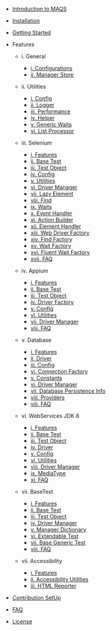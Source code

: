 - [Introduction to MAQS ](MAQS_1/Introduction.md)

- [Installation](MAQS_1/Installation.md)
- [Getting Started](MAQS_1/ComingSoon.md)


- Features

    - i. General
        - [i. Configurations](MAQS_1/general/Configurations.md)
        - [ii. Manager Store](MAQS_1/general/ManagerStore.md)

    - ii. Utilities
        - [i. Config](MAQS_1/utilities/helper/Config.md)
        - [ii. Logger](MAQS_1/utilities/Logger.md)
        - [iii. Performance](MAQS_1/utilities/Performance.md)
        - [iv. Helper](MAQS_1/ComingSoon.md)
        - [v. Generic Waits](MAQS_1/utilities/helper/GenericWaits.md)
        - [vi. List Processor](MAQS_1/utilities/helper/ListProcessor.md)

    - iii. Selenium
        - [i. Features](MAQS_1/selenium/SeleniumFeatures.md)
        - [ii. Base Test](MAQS_1/selenium/SeleniumBaseTest.md)
        - [iii. Test Object](MAQS_1/selenium/SeleniumTestObject.md)
        - [iv. Config](MAQS_1/selenium/SeleniumConfig.md)
        - [v. Utilities](MAQS_1/selenium/SeleniumUtilities.md)
        - [vi. Driver Manager](MAQS_1/selenium/SeleniumDriverManager.md)
        - [vii. Lazy Element](MAQS_1/ComingSoon.md)
        - [viii. Find](MAQS_1/selenium/UIFind.md)
        - [ix. Waits](MAQS_1/selenium/UIWait.md)
        - [x. Event Handler](MAQS_1/selenium/EventHandler.md)
        - [xi. Action Builder](MAQS_1/selenium/ActionBuilder.md)
        - [xii. Element Handler](MAQS_1/selenium/ElementHandler.md)         
        - [xiii. Web Driver Factory](MAQS_1/selenium/WebDriverFactory.md)       
        - [xiv. Find Factory](MAQS_1/selenium/UIFindFactory.md)
        - [xv. Wait Factory](MAQS_1/selenium/UIWaitFactory.md)
        - [xvi. Fluent Wait Factory](MAQS_1/selenium/FluentWaitFactory.md)
        - [xvii. FAQ](MAQS_1/selenium/SeleniumFAQ.md)

    - iv. Appium
        - [i. Features](MAQS_1/appium/AppiumFeatures.md)
        - [ii. Base Test](MAQS_1/appium/AppiumBaseTest.md)
        - [iii. Test Object](MAQS_1/appium/AppiumTestObject.md)
        - [iv. Driver Factory](MAQS_1/appium/AppiumDriverFactory.md)
        - [v. Config](MAQS_1/appium/AppiumConfig.md)
        - [vi. Utilities](MAQS_1/appium/AppiumUtilities.md)
        - [vii. Driver Manager](MAQS_1/appium/MobileDriverManager.md)
        - [viii. FAQ](MAQS_1/appium/AppiumFAQ.md)

    - v. Database
        - [i. Features](MAQS_1/database/DatabaseFeatures.md)
        - [ii. Driver](MAQS_1/database/DatabaseDriver.md)
        - [iii. Config](MAQS_1/database/DatabaseConfig.md)
        - [vi. Connection Factory](MAQS_1/database/ConnectionFactory.md)
        - [v. Constants](MAQS_1/database/Constants.md)
        - [vi. Driver Manager](MAQS_1/database/DatabaseDriverManager.md)
        - [vii. Database Persistence Info](MAQS_1/database/DatabasePersistenceUnitInfo.md)
        - [viii. Providers](MAQS_1/database/Providers.md)
        - [viii. FAQ](MAQS_1/database/DatabaseFAQ.md)
              
    - vi. WebServices JDK 8
        - [i. Features](MAQS_1/webservice/WebServiceFeatures.md)
        - [ii. Base Test](MAQS_1/webservice/WebServiceBaseTest.md)
        - [iii. Test Object](MAQS_1/webservice/WebServiceTestObject.md)
        - [iv. Driver](MAQS_1/webservice/WebServiceDriver.md)
        - [v. Config](MAQS_1/webservice/WebServiceConfig.md)
        - [vi. Utilities](MAQS_1/webservice/WebServiceUtilities.md)
        - [viii. Driver Manager](MAQS_1/webservice/WebServiceDriverManager.md)
        - [ix. MediaType](MAQS_1/webservice/MediaType.md)
        - [xi. FAQ](MAQS_1/webservice/WebServiceFAQ.md)

    - vii. BaseTest
        - [i. Features](MAQS_1/base/BaseFeatures.md)
        - [ii. Base Test](MAQS_1/base/BaseTest.md)
        - [iii. Test Object](MAQS_1/base/BaseTestObject.md)
        - [iv. Driver Manager](MAQS_1/base/DriverManager.md)	
        - [v. Manager Dictionary](MAQS_1/base/ManagerDictionary.md)
        - [vi. Extendable Test](MAQS_1/base/BaseExtendableTest.md)
        - [vii. Base Generic Test](MAQS_1/base/BaseGenericTest.md)
        - [viii. FAQ](MAQS_1/base/BaseFAQ.md)

    - vii. Accessibility
      - [i. Features](MAQS_1/accessibility/AccessibilityFeatures.md)
      - [ii. Accessibility Utilities](MAQS_1/accessibility/AccessibilityUtilities.md)
      - [iii. HTML Reporter](MAQS_1/accessibility/HtmlReporter.md)


- [Contribution SetUp](MAQS_1/ContributionSetUp.md)
- [FAQ](MAQS_1/ComingSoon.md)
- [License](MAQS_1/License.md)
